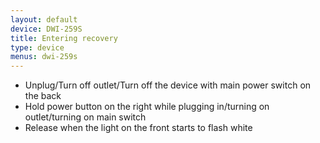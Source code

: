 ```yaml
---
layout: default
device: DWI-259S
title: Entering recovery
type: device
menus: dwi-259s
---
```


- Unplug/Turn off outlet/Turn off the device with main power switch on the back
- Hold power button on the right while plugging in/turning on outlet/turning on main switch
- Release when the light on the front starts to flash white